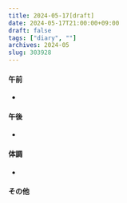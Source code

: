 ```yaml
---
title: 2024-05-17[draft]
date: 2024-05-17T21:00:00+09:00
draft: false
tags: ["diary", ""]
archives: 2024-05
slug: 303928
---
```

#### 午前
- 
#### 午後
- 
#### 体調
- 
#### その他